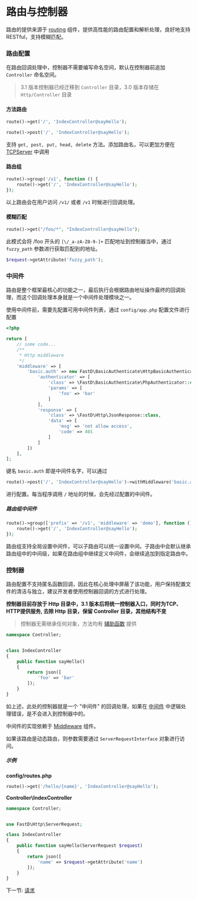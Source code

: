 # 路由与控制器

路由的提供来源于 [routing](https://github.com/JanHuang/routing) 组件，提供高性能的路由配置和解析处理，良好地支持 RESTful，支持模糊匹配。

### 路由配置

在路由回调处理中，控制器不需要编写命名空间，默认在控制器前追加 `Controller` 命名空间。

> 3.1 版本控制器已经迁移到 `Controller` 目录，3.0 版本存储在 `Http/Controller` 目录

#### 方法路由
 
```php
route()->get('/', 'IndexController@sayHello');
``` 

```php
route()->post('/', 'IndexController@sayHello');
```

支持 `get, post, put, head, delete` 方法。添加路由名，可以更加方便在 [TCPServer](3-9-swoole-server.md) 中调用

#### 路由组

```php
route()->group('/v1', function () {
    route()->get('/', 'IndexController@sayHello');
});
```

以上路由会在用户访问 `/v1/` 或者 `/v1` 时候进行回调处理。

#### 模糊匹配

```php
route()->get("/foo/*", "IndexController@sayHello");
```

此模式会将 /foo 开头的 `[\/_a-zA-Z0-9-]+` 匹配地址到控制器当中，通过 `fuzzy_path` 参数进行获取匹配到的地址。

```php
$request->getAttribute('fuzzy_path');
```

### 中间件

路由是整个框架最核心的功能之一，最后执行会根据路由地址操作最终的回调处理，而这个回调处理本身就是一个中间件处理模块之一。

使用中间件前，需要先配置可用中间件列表，通过 `config/app.php` 配置文件进行配置

```php
<?php

return [
    // some code...
    /**
     * Http middleware
     */
    'middleware' => [
        'basic.auth' => new FastD\BasicAuthenticate\HttpBasicAuthentication([
            'authenticator' => [
                'class' => \FastD\BasicAuthenticate\PhpAuthenticator::class,
                'params' => [
                    'foo' => 'bar'
                ]
            ],
            'response' => [
                'class' => \FastD\Http\JsonResponse::class,
                'data' => [
                    'msg' => 'not allow access',
                    'code' => 401
                ]
            ]
        ])
    ],
];
```

键名 `basic.auth` 即是中间件名字，可以通过 

```php
route()->post('/', 'IndexController@sayHello')->withMiddleware('basic.auth');
```

进行配置。每当程序调用 `/` 地址的时候，会先经过配置的中间件。

##### 路由组中间件

```php
route()->group(['prefix' => '/v1', 'middleware' => 'demo'], function () {
    route()->get('/', 'IndexController@sayHello');
});
```

路由组支持全局设置中间件，可以子路由可以统一设置中间。子路由中会默认继承路由组中的中间级，如果在路由组中继续定义中间件，会继续追加到指定路由中。

### 控制器

路由配置不支持匿名函数回调，因此在核心处理中屏蔽了该功能，用户保持配置文件的清洁与独立，建议开发者使用控制器回调的方式进行处理。

**控制器目前存放于 Http 目录中，3.1 版本后将统一控制器入口，同时为TCP、HTTP提供服务, 去除 Http 目录，保留 Controller 目录，其他结构不变**

> 控制器无需继承任何对象，方法均有 [辅助函数](3-7-helpers.md) 提供

```php
namespace Controller;


class IndexController
{
    public function sayHello()
    {
        return json([
            'foo' => 'bar'
        ]);
    }
}
```

如上述，此处的控制器就是一个 "中间件" 的回调处理，如果在 [中间件](3-2-middleware.md) 中逻辑处理错误，是不会进入到控制器中的。

中间件的实现依赖于 [Middleware](https://github.com/JanHuang/middleware) 组件。

如果该路由是动态路由，则参数需要通过 `ServerRequestInterface` 对象进行访问。

##### 示例

**config/routes.php**

```php
route()->get('/hello/{name}', 'IndexController@sayHello');
```

**Controller\IndexController**

```php
namespace Controller;


use FastD\Http\ServerRequest;

class IndexController
{
    public function sayHello(ServerRequest $request)
    {
        return json([
            'name' => $request->getAttribute('name')
        ]);
    }
}
```

下一节: [请求](zh-cn/2-2-request-handling.md)
